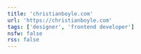 ```yaml
---
title: 'christianboyle.com'
url: 'https://christianboyle.com'
tags: ['designer', 'frontend developer']
nsfw: false
rss: false
---
```

